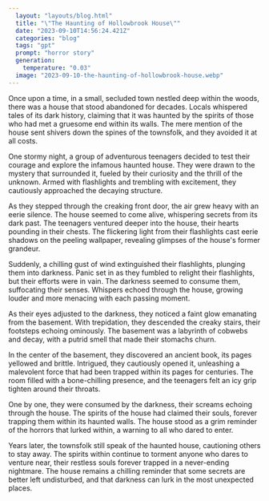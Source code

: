 ```yaml
---
  layout: "layouts/blog.html"
  title: "\"The Haunting of Hollowbrook House\""
  date: "2023-09-10T14:56:24.421Z"
  categories: "blog"
  tags: "gpt"
  prompt: "horror story"
  generation: 
    temperature: "0.03"
  image: "2023-09-10-the-haunting-of-hollowbrook-house.webp"
---
```

Once upon a time, in a small, secluded town nestled deep within the woods, there was a house that stood abandoned for decades. Locals whispered tales of its dark history, claiming that it was haunted by the spirits of those who had met a gruesome end within its walls. The mere mention of the house sent shivers down the spines of the townsfolk, and they avoided it at all costs.

One stormy night, a group of adventurous teenagers decided to test their courage and explore the infamous haunted house. They were drawn to the mystery that surrounded it, fueled by their curiosity and the thrill of the unknown. Armed with flashlights and trembling with excitement, they cautiously approached the decaying structure.

As they stepped through the creaking front door, the air grew heavy with an eerie silence. The house seemed to come alive, whispering secrets from its dark past. The teenagers ventured deeper into the house, their hearts pounding in their chests. The flickering light from their flashlights cast eerie shadows on the peeling wallpaper, revealing glimpses of the house's former grandeur.

Suddenly, a chilling gust of wind extinguished their flashlights, plunging them into darkness. Panic set in as they fumbled to relight their flashlights, but their efforts were in vain. The darkness seemed to consume them, suffocating their senses. Whispers echoed through the house, growing louder and more menacing with each passing moment.

As their eyes adjusted to the darkness, they noticed a faint glow emanating from the basement. With trepidation, they descended the creaky stairs, their footsteps echoing ominously. The basement was a labyrinth of cobwebs and decay, with a putrid smell that made their stomachs churn.

In the center of the basement, they discovered an ancient book, its pages yellowed and brittle. Intrigued, they cautiously opened it, unleashing a malevolent force that had been trapped within its pages for centuries. The room filled with a bone-chilling presence, and the teenagers felt an icy grip tighten around their throats.

One by one, they were consumed by the darkness, their screams echoing through the house. The spirits of the house had claimed their souls, forever trapping them within its haunted walls. The house stood as a grim reminder of the horrors that lurked within, a warning to all who dared to enter.

Years later, the townsfolk still speak of the haunted house, cautioning others to stay away. The spirits within continue to torment anyone who dares to venture near, their restless souls forever trapped in a never-ending nightmare. The house remains a chilling reminder that some secrets are better left undisturbed, and that darkness can lurk in the most unexpected places.

